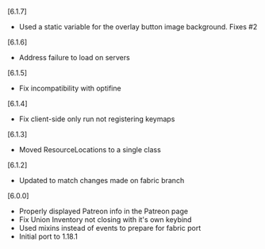 [6.1.7]
- Used a static variable for the overlay button image background. Fixes #2

[6.1.6]
- Address failure to load on servers

[6.1.5]
- Fix incompatibility with optifine

[6.1.4]
- Fix client-side only run not registering keymaps

[6.1.3]
- Moved ResourceLocations to a single class

[6.1.2]
- Updated to match changes made on fabric branch

[6.0.0]
- Properly displayed Patreon info in the Patreon page
- Fix Union Inventory not closing with it's own keybind
- Used mixins instead of events to prepare for fabric port
- Initial port to 1.18.1